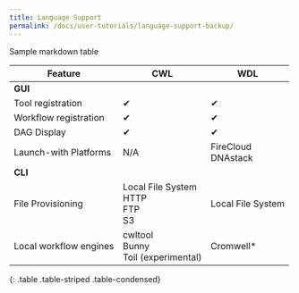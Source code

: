 ```yaml
---
title: Language Support
permalink: /docs/user-tutorials/language-support-backup/
---
```


Sample markdown table

| Feature                | CWL           | WDL   |
| ---------------------  | ------------- | ----- | 
| **GUI**                |               |       |
| Tool registration      | ✔             | ✔     | 
| Workflow registration  | ✔             | ✔     |  
| DAG Display            | ✔             | ✔     |  
| Launch-with Platforms  | N/A           | FireCloud<br>DNAstack |  
| **CLI**                |               |       |
| File Provisioning      | Local File System<br>HTTP<br>FTP<br>S3             | Local File System     | 
| Local workflow engines | cwltool<br>Bunny<br>Toil (experimental)              | Cromwell* |
{: .table .table-striped .table-condensed}
